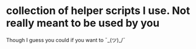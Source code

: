 # collection of helper scripts I use. Not really meant to be used by you
Though I guess you could if you want to ¯\_(ツ)_/¯
